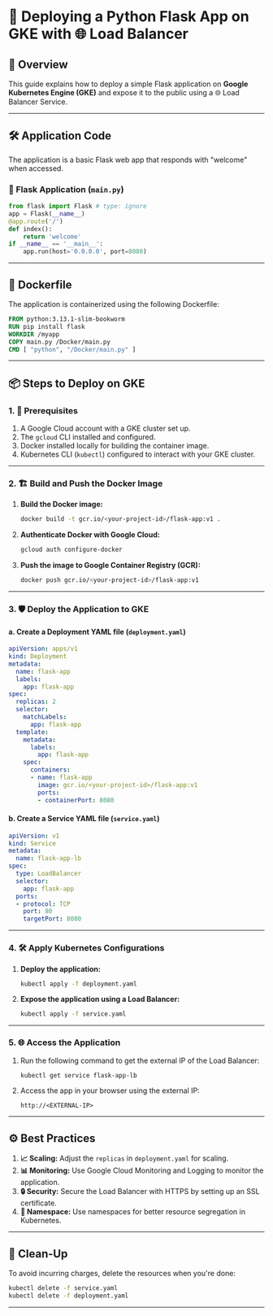 
# 🚀 Deploying a Python Flask App on GKE with 🌐 Load Balancer

## 📝 Overview

This guide explains how to deploy a simple Flask application on **Google Kubernetes Engine (GKE)** and expose it to the public using a 🌐 Load Balancer Service.

---

## 🛠️ Application Code

The application is a basic Flask web app that responds with "welcome" when accessed.

### 🐍 Flask Application (`main.py`)

```python
from flask import Flask # type: ignore
app = Flask(__name__)
@app.route('/')
def index():
    return 'welcome'
if __name__ == '__main__':
    app.run(host='0.0.0.0', port=8080)
```

---

## 🐳 Dockerfile

The application is containerized using the following Dockerfile:

```Dockerfile
FROM python:3.13.1-slim-bookworm
RUN pip install flask
WORKDIR /myapp
COPY main.py /Docker/main.py
CMD [ "python", "/Docker/main.py" ]
```

---

## 📦 Steps to Deploy on GKE

### 1. 🔑 Prerequisites

1. A Google Cloud account with a GKE cluster set up.
2. The `gcloud` CLI installed and configured.
3. Docker installed locally for building the container image.
4. Kubernetes CLI (`kubectl`) configured to interact with your GKE cluster.

---

### 2. 🏗️ Build and Push the Docker Image

1. **Build the Docker image:**
   ```bash
   docker build -t gcr.io/<your-project-id>/flask-app:v1 .
   ```

2. **Authenticate Docker with Google Cloud:**
   ```bash
   gcloud auth configure-docker
   ```

3. **Push the image to Google Container Registry (GCR):**
   ```bash
   docker push gcr.io/<your-project-id>/flask-app:v1
   ```

---

### 3. 🛡️ Deploy the Application to GKE

#### a. Create a Deployment YAML file (`deployment.yaml`)
```yaml
apiVersion: apps/v1
kind: Deployment
metadata:
  name: flask-app
  labels:
    app: flask-app
spec:
  replicas: 2
  selector:
    matchLabels:
      app: flask-app
  template:
    metadata:
      labels:
        app: flask-app
    spec:
      containers:
      - name: flask-app
        image: gcr.io/<your-project-id>/flask-app:v1
        ports:
        - containerPort: 8080
```

#### b. Create a Service YAML file (`service.yaml`)
```yaml
apiVersion: v1
kind: Service
metadata:
  name: flask-app-lb
spec:
  type: LoadBalancer
  selector:
    app: flask-app
  ports:
  - protocol: TCP
    port: 80
    targetPort: 8080
```

---

### 4. 🛠️ Apply Kubernetes Configurations

1. **Deploy the application:**
   ```bash
   kubectl apply -f deployment.yaml
   ```

2. **Expose the application using a Load Balancer:**
   ```bash
   kubectl apply -f service.yaml
   ```

---

### 5. 🌐 Access the Application

1. Run the following command to get the external IP of the Load Balancer:
   ```bash
   kubectl get service flask-app-lb
   ```

2. Access the app in your browser using the external IP:
   ```
   http://<EXTERNAL-IP>
   ```

---

## ⚙️ Best Practices

1. **📈 Scaling:** Adjust the `replicas` in `deployment.yaml` for scaling.
2. **📊 Monitoring:** Use Google Cloud Monitoring and Logging to monitor the application.
3. **🔒 Security:** Secure the Load Balancer with HTTPS by setting up an SSL certificate.
4. **📂 Namespace:** Use namespaces for better resource segregation in Kubernetes.

---

## 🧹 Clean-Up

To avoid incurring charges, delete the resources when you're done:
```bash
kubectl delete -f service.yaml
kubectl delete -f deployment.yaml
```

---
